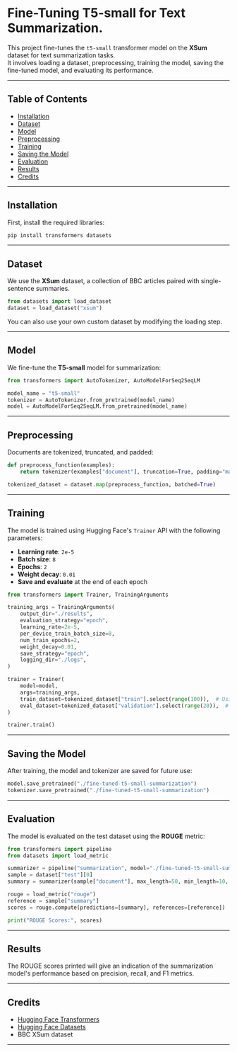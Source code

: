# Fine-Tuning T5-small for Text Summarization.

This project fine-tunes the `t5-small` transformer model on the **XSum** dataset for text summarization tasks.  
It involves loading a dataset, preprocessing, training the model, saving the fine-tuned model, and evaluating its performance.

---

## Table of Contents
- [Installation](#installation)
- [Dataset](#dataset)
- [Model](#model)
- [Preprocessing](#preprocessing)
- [Training](#training)
- [Saving the Model](#saving-the-model)
- [Evaluation](#evaluation)
- [Results](#results)
- [Credits](#credits)

---

## Installation

First, install the required libraries:

```bash
pip install transformers datasets
```

---

## Dataset

We use the **XSum** dataset, a collection of BBC articles paired with single-sentence summaries.

```python
from datasets import load_dataset
dataset = load_dataset("xsum")
```

You can also use your own custom dataset by modifying the loading step.

---

## Model

We fine-tune the **T5-small** model for summarization:

```python
from transformers import AutoTokenizer, AutoModelForSeq2SeqLM

model_name = "t5-small"
tokenizer = AutoTokenizer.from_pretrained(model_name)
model = AutoModelForSeq2SeqLM.from_pretrained(model_name)
```

---

## Preprocessing

Documents are tokenized, truncated, and padded:

```python
def preprocess_function(examples):
    return tokenizer(examples["document"], truncation=True, padding="max_length", max_length=256)

tokenized_dataset = dataset.map(preprocess_function, batched=True)
```

---

## Training

The model is trained using Hugging Face's `Trainer` API with the following parameters:

- **Learning rate**: `2e-5`
- **Batch size**: `8`
- **Epochs**: `2`
- **Weight decay**: `0.01`
- **Save and evaluate** at the end of each epoch

```python
from transformers import Trainer, TrainingArguments

training_args = TrainingArguments(
    output_dir="./results",
    evaluation_strategy="epoch",
    learning_rate=2e-5,
    per_device_train_batch_size=8,
    num_train_epochs=2,
    weight_decay=0.01,
    save_strategy="epoch",
    logging_dir="./logs",
)

trainer = Trainer(
    model=model,
    args=training_args,
    train_dataset=tokenized_dataset["train"].select(range(100)),  # Using 100 samples
    eval_dataset=tokenized_dataset["validation"].select(range(20)),  # Using 20 samples
)

trainer.train()
```

---

## Saving the Model

After training, the model and tokenizer are saved for future use:

```python
model.save_pretrained("./fine-tuned-t5-small-summarization")
tokenizer.save_pretrained("./fine-tuned-t5-small-summarization")
```

---

## Evaluation

The model is evaluated on the test dataset using the **ROUGE** metric:

```python
from transformers import pipeline
from datasets import load_metric

summarizer = pipeline("summarization", model="./fine-tuned-t5-small-summarization")
sample = dataset["test"][0]
summary = summarizer(sample["document"], max_length=50, min_length=10, do_sample=False)[0]["summary_text"]

rouge = load_metric("rouge")
reference = sample["summary"]
scores = rouge.compute(predictions=[summary], references=[reference])

print("ROUGE Scores:", scores)
```

---

## Results

The ROUGE scores printed will give an indication of the summarization model's performance based on precision, recall, and F1 metrics.

---

## Credits

- [Hugging Face Transformers](https://huggingface.co/transformers/)
- [Hugging Face Datasets](https://huggingface.co/docs/datasets/)
- BBC XSum dataset

---
